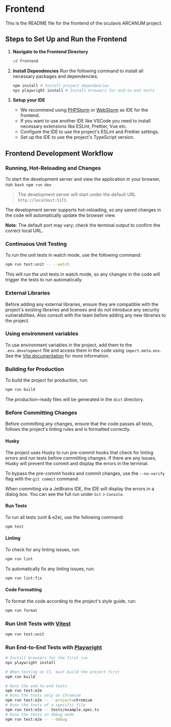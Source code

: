 # Frontend

This is the README file for the frontend of the oculavis ARCANUM project.

## Steps to Set Up and Run the Frontend

1. **Navigate to the Frontend Directory**

   ```bash
   cd frontend
   ```

2. **Install Dependencies**
   Run the following command to install all necessary packages and dependencies:

   ```bash
   npm install # Install project dependencies
   npx playwright install # Install browsers for end-to-end tests
   ```

3. **Setup your IDE**
   - We recommend using [PHPStorm](https://www.jetbrains.com/phpstorm/) or [WebStorm](https://www.jetbrains.com/webstorm/) as IDE for the frontend.
   - If you want to use another IDE like VSCode you need to install necessary extensions like ESLint, Prettier, Vue etc.
   - Configure the IDE to use the project's ESLint and Prettier settings.
   - Set up the IDE to use the project's TypeScript version.

## Frontend Development Workflow

### Running, Hot-Reloading and Changes

To start the development server and view the application in your browser, run:
`bash
    npm run dev
    `

> The development server will start under the default URL `http://localhost:5173`.

The development server supports hot-reloading, so any saved changes in the code will automatically update the browser view.

**Note**: The default port may vary; check the terminal output to confirm the correct local URL.

### Continuous Unit Testing

To run the unit tests in watch mode, use the following command:

```bash
npm run test:unit -- --watch
```

This will run the unit tests in watch mode, so any changes in the code will trigger the tests to run automatically.

### External Libraries

Before adding any external libraries, ensure they are compatible with the project's existing libraries and licenses and do not introduce any security vulnerabilities.
Also consult with the team before adding any new libraries to the project.

### Using environment variables

To use environment variables in the project, add them to the `.env.development` file and access them in the code using `import.meta.env`.
See the [Vite documentation](https://vite.dev/guide/env-and-mode) for more information.

### Building for Production

To build the project for production, run:

```bash
npm run build
```

The production-ready files will be generated in the `dist` directory.

### Before Committing Changes

Before committing any changes, ensure that the code passes all tests, follows the project's linting rules and is formatted correctly.

#### Husky

The project uses Husky to run pre-commit hooks that check for linting errors and run tests before committing changes.
If there are any issues, Husky will prevent the commit and display the errors in the terminal.

To bypass the pre-commit hooks and commit changes, use the `--no-verify` flag with the `git commit` command.

When commiting via a JetBrains IDE, the IDE will display the errors in a dialog box. You can see the full run under `Git` > `Console`.

#### Run Tests

To run all tests (unit & e2e), use the following command:

```bash
npm test
```

#### Linting

To check for any linting issues, run:

```bash
npm run lint
```

To automatically fix any linting issues, run:

```bash
npm run lint:fix
```

#### Code Formatting

To format the code according to the project's style guide, run:

```bash
npm run format
```

### Run Unit Tests with [Vitest](https://vitest.dev/)

```sh
npm run test:unit
```

### Run End-to-End Tests with [Playwright](https://playwright.dev)

```sh
# Install browsers for the first run
npx playwright install

# When testing on CI, must build the project first
npm run build

# Runs the end-to-end tests
npm run test:e2e
# Runs the tests only on Chromium
npm run test:e2e -- --project=chromium
# Runs the tests of a specific file
npm run test:e2e -- tests/example.spec.ts
# Runs the tests in debug mode
npm run test:e2e -- --debug
```
